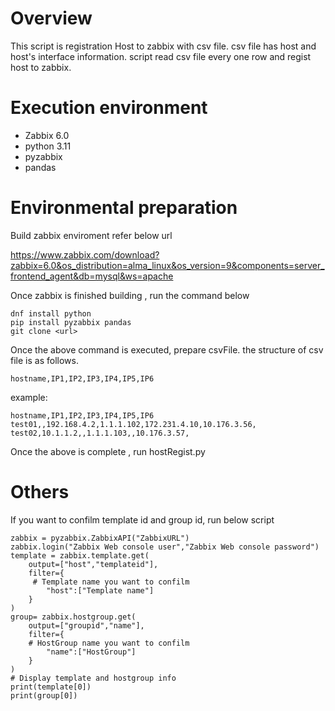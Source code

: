 # Overview
This script is registration Host to zabbix with csv file.
csv file has host and host's interface information.
script read csv file every one row and regist host to zabbix.

# Execution environment
- Zabbix 6.0
- python 3.11
- pyzabbix
- pandas

# Environmental preparation 
Build zabbix enviroment refer below url

https://www.zabbix.com/download?zabbix=6.0&os_distribution=alma_linux&os_version=9&components=server_frontend_agent&db=mysql&ws=apache

Once zabbix is finished building , run the command below

```
dnf install python
pip install pyzabbix pandas
git clone <url>
```

Once the above command is executed, prepare csvFile.
the structure of csv file is as follows.
```
hostname,IP1,IP2,IP3,IP4,IP5,IP6
```

example:
```
hostname,IP1,IP2,IP3,IP4,IP5,IP6
test01,,192.168.4.2,1.1.1.102,172.231.4.10,10.176.3.56,
test02,10.1.1.2,,1.1.1.103,,10.176.3.57,
```

Once the above is complete , run hostRegist.py

# Others
If you want to confilm template id and group id,
run below script

```py:
zabbix = pyzabbix.ZabbixAPI("ZabbixURL")
zabbix.login("Zabbix Web console user","Zabbix Web console password")
template = zabbix.template.get(
    output=["host","templateid"],
    filter={
	 # Template name you want to confilm
        "host":["Template name"]
    }
)
group= zabbix.hostgroup.get(
    output=["groupid","name"],
    filter={
	# HostGroup name you want to confilm
        "name":["HostGroup"]
    }
)
# Display template and hostgroup info
print(template[0])
print(group[0])
```





